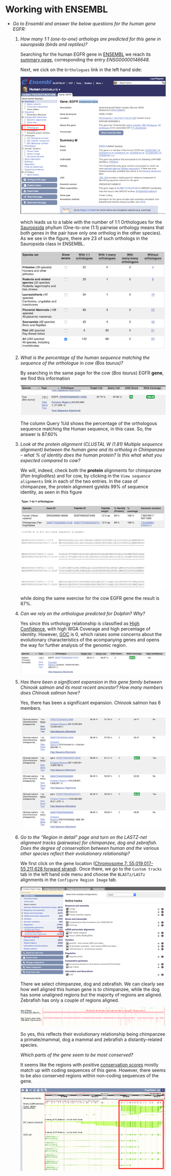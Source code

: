 # Working with ENSEMBL

* *Go to Ensembl and answer the below questions for the human gene EGFR:*
   1. *How many 1:1 (one-to-one) orthologs are predicted for this gene in sauropsida (birds and reptiles)?*

      Searching for the human EGFR gene in [ENSEMBL](https://www.ensembl.org/) we reach its [summary page](https://www.ensembl.org/Homo_sapiens/Gene/Summary?db=core;g=ENSG00000146648;r=7:55019017-55211628), corresponding the entry *ENSG00000146648*.

      Next, we cick on the `Orthologues` link in the left hand side:

      ![](figs/ens1.png)

      which leads us to a table with the number of 1:1 Orthologues for the [Sauropsida](https://en.wikipedia.org/wiki/Sauropsida) phyllum (One-to-one (1:1) pairwise orthology means that both genes in the pair have only one ortholog in the other species). As we see in the figure, there are 23 of such orthologs in the Sauropsida class in ENSEMBL.

      ![](figs/ens2.png)

   1. *What is the percentage of the human sequence matching the sequence of the orthologue in cow (Bos taurus)?*

      By searching in the same page for the cow (*Bos taurus*) EGFR **gene**, we find this information

      ![](figs/ens3.png)

      The column Query %Id shows the percentage of the orthologous sequence matching the Human sequence, in this case. So, the answer is 87.60%

   3. *Look at the protein alignment (CLUSTAL W (1.81) Multiple sequence alignment) between the human gene and its ortholog in Chimpanzee – what % of identity does the human protein? Is this what what you expected compared to cow?*

      We will, indeed, check both the **protein** alignments for chimpanzee (*Pan troglodites*) and for cow, by clicking in the `View sequence alignments` link in each of the two entries. In the case of chimpanzee, the protein alignment gyields 99% of sequence identity, as seen in this figure

      ![](figs/ens4.png)

      while doing the same exercise for the cow EGFR gene the result is 87%.

   4. *Can we rely on the orthologue predicted for Dolphin? Why?*

      Yes since this orthology relationship is classified as [High Confidence](https://www.ensembl.org/info/genome/compara/Ortholog_qc_manual.html/#hc), with high WGA Coverage and high percentage of identity. However, [GOC](https://www.ensembl.org/info/genome/compara/Ortholog_qc_manual.html/#goc) is 0, which raises some concerns about the evolutionary characteristics of the acompanying genes and opens the way for further analysis of the genomic region.

      ![](figs/ens5.png)

   5. *Has there been a significant expansion in this gene family between Chinook salmon and its most recent ancestor? How many members does Chinook salmon have?*

      Yes, there has been a significant expansion. Chinook salmon has 6 members.

      ![](figs/ens6.png)

   6. *Go to the "Region in detail" page and turn on the LASTZ-net alignment tracks (pairwaise) for chimpanzee, dog and zebrafish. Does the degree of conservation between human and the various other species reflect their evolutionary relationship?*

      We first click on the gene location ([Chromosome 7: 55,019,017-55,211,628 forward strand](https://www.ensembl.org/Homo_sapiens/Location/View?db=core;g=ENSG00000146648;r=7:55019017-55211628)). Once there, we go to the `Custom tracks` tab in the left hand side menu and choose the `BLASTz/LASTz` alignments in the `Configure Region Image` tab.

      ![](figs/ens7.png)

      There we select chimpanzee, dog and zebrafish. We can clearly see how well aligned this human gene is to chimpanzee, while the dog has some unaligned regions but the majority of regions are aligned. Zebrafish has only a couple of regions aligned.

      ![](figs/ens8.png)

      So yes, this reflects their evolutionary relationship being chimpanzee a primate/mammal, dog a mammal and zebrafish a distantly-related species.

      *Which parts of the gene seem to be most conserved?*

      It seems like the regions with positive [conservation scores](https://m.ensembl.org/info/genome/compara/conservation_and_constrained.html) mostly match up with coding sequences of this gene. However, there seems to be also conserved regions within non-coding sequences of the gene.   

      ![](figs/ens9.png)
